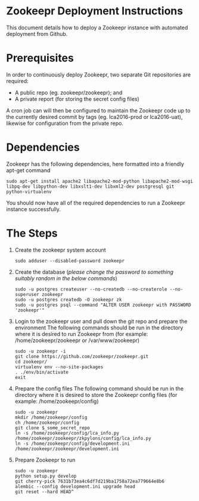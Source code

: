 # Zookeepr Deployment Instructions
This document details how to deploy a Zookeepr instance with automated deployment from Github.

# Prerequisites
In order to continuously deploy Zookeepr, two separate Git repositories are required:
 - A public repo (eg. zookeepr/zookeepr); and
 - A private report (for storing the secret config files)

A cron job can will then be configured to maintain the Zookeepr code up to the currently desired commit by tags (eg. lca2016-prod or lca2016-uat), likewise for configuration from the private repo.

# Dependencies
Zookeepr has the following dependencies, here formatted into a friendly apt-get command
```
sudo apt-get install apache2 libapache2-mod-python libapache2-mod-wsgi libpq-dev libpython-dev libxslt1-dev libxml2-dev postgresql git python-virtualenv
```

You should now have all of the required dependencies to run a Zookeepr instance successfully.

# The Steps
1. Create the zookeepr system account
    ```
    sudo adduser --disabled-password zookeepr
    ```

2. Create the database (*please change the password to something suitably random in the below commands*)
    ```
    sudo -u postgres createuser --no-createdb --no-createrole --no-superuser zookeepr
    sudo -u postgres createdb -O zookeepr zk
    sudo -u postgres psql --command "ALTER USER zookeepr with PASSWORD 'zookeepr'"
    ```

3. Login to the zookeepr user and pull down the git repo and prepare the environment
The following commands should be run in the directory where it is desired to run Zookeepr from (for example: /home/zookeepr/zookeepr or /var/www/zookeepr)
    ```
    sudo -u zookeepr -i
    git clone https://github.com/zookeepr/zookeepr.git
    cd zookeepr/
    virtualenv env --no-site-packages
    . ./env/bin/activate
    exit
    ```

4. Prepare the config files
The following command should be run in the directory where it is desired to store the Zookeepr config files (for example: /home/zookeepr/config)
    ```
    sudo -u zookeepr
    mkdir /home/zookeepr/config
    ch /home/zookeepr/config
    git clone $_some_secret_repo
    ln -s /home/zookeepr/config/lca_info.py /home/zookeepr/zookeepr/zkpylons/config/lca_info.py
    ln -s /home/zookeepr/config/development.ini /home/zookeepr/zookeepr/development.ini
    ```

5. Prepare Zookeepr to run
    ```
    sudo -u zookeepr
    python setup.py develop
    git cherry-pick 7631b73ea4c6df7d219ba1758a72ea779664e8b6
    alembic --config development.ini upgrade head
    git reset --hard HEAD^
    ```

